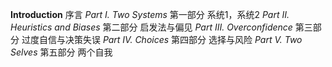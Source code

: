 **Introduction** 序言
*Part I. Two Systems* 第一部分 系统1，系统2
*Part II. Heuristics and Biases* 第二部分 启发法与偏见
*Part III. Overconfidence* 第三部分 过度自信与决策失误
*Part IV. Choices* 第四部分 选择与风险
*Part V. Two Selves* 第五部分 两个自我